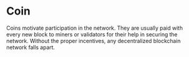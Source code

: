 # Coin

Coins motivate participation in the network. They are usually paid with every new block to miners or validators for their help in securing the network. Without the proper incentives, any decentralized blockchain network falls apart.
